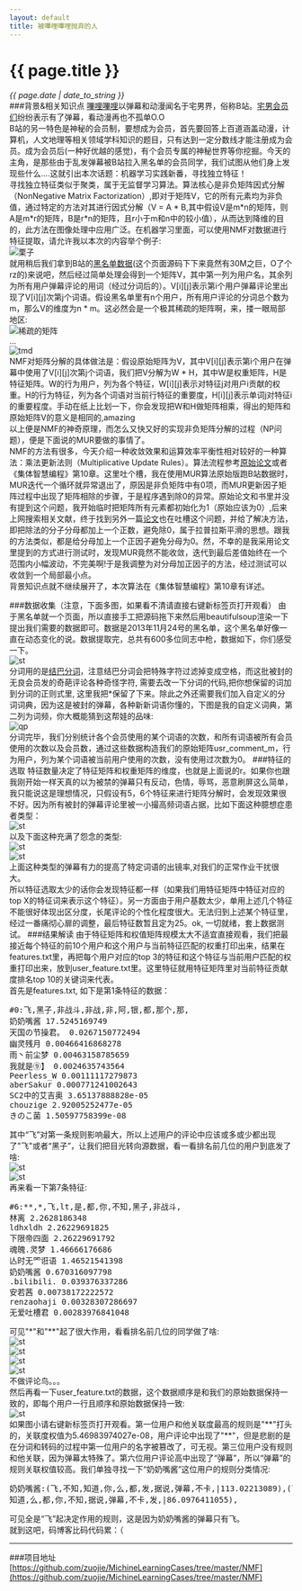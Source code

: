 ```yaml
---
layout: default
title: 被嗶哩嗶哩抛弃的人
---
```

# {{ page.title }}
*{{ page.date | date_to_string }}*   
###背景&相关知识点
[嗶哩嗶哩](http://www.bilibili.tv/)以弹幕和动漫闻名于宅男界，俗称B站。[宅男会员们](http://lightxue.com/)纷纷表示有了弹幕，看动漫再也不孤单O.O   
B站的另一特色是神秘的会员制，要想成为会员，首先要回答上百道涵盖动漫，计算机，人文地理等相关领域学科知识的题目，只有达到一定分数线才能注册成为会员。成为会员后(一种好优越的感觉)，有个会员专属的神秘世界等你挖掘。今天的主角，是那些由于乱发弹幕被B站拉入黑名单的会员同学，我们试图从他们身上发现些什么....这就引出本次话题：机器学习实践新番，寻找独立特征！   
寻找独立特征类似于聚类，属于无监督学习算法。算法核心是非负矩阵因式分解（NonNegative Matrix Factorization）,即对于矩阵V，它的所有元素均为非负值，通过特定的方法对其进行因式分解（V = A \* B,其中假设V是m\*n的矩阵，则A是m\*r的矩阵，B是r\*n的矩阵，且r小于m和n中的较小值），从而达到降维的目的，此方法在图像处理中应用广泛。在机器学习里面，可以使用NMF对数据进行特征提取，请允许我以本次的内容举个例子:   
![栗子](http://zuojie.github.io/demo/blog_img/nmf_p1.png)   
就用稍后我们拿到B站的[黑名单数据](http://www.bilibili.tv/account/badlist.html)(这个页面源码下下来竟然有30M之巨，O了个rz的)来说吧，然后经过简单处理会得到一个矩阵V，其中第一列为用户名，其余列为所有用户弹幕评论的用词（经过分词后的）。V[i][j]表示第i个用户弹幕评论里出现了V[i][j]次第j个词语。假设黑名单里有n个用户，所有用户评论的分词总个数为m，那么V的维度为n * m。这必然会是一个极其稀疏的矩阵啊，来，搂一眼局部地区:   
![稀疏的矩阵](http://zuojie.github.io/demo/blog_img/nmf_p2.png)   
...   
![tmd](http://zuojie.github.io/demo/blog_img/nmf_p3.png)   
NMF对矩阵分解的具体做法是：假设原始矩阵为V，其中V[i][j]表示第i个用户在弹幕中使用了V[i][j]次第j个词语，我们把V分解为W * H，其中W是权重矩阵，H是特征矩阵。W的行为用户，列为各个特征，W[i][j]表示对特征j对用户i贡献的权重。H的行为特征，列为各个词语对当前行特征的重要度，H[i][j]表示单词j对特征i的重要程度。手动在纸上比划一下，你会发现把W和H做矩阵相乘，得出的矩阵和原始矩阵V的意义是相同的,amazing   
以上便是NMF的神奇原理，而怎么又快又好的实现非负矩阵分解的过程（NP问题），便是下面说的MUR要做的事情了。   
NMF的方法有很多，今天介绍一种收敛效果和运算效率平衡性相对较好的一种算法：乘法更新法则（Multiplicative Update Rules）。算法流程参考[原始论文](http://hebb.mit.edu/people/seung/papers/nmfconverge.pdf)或者《集体智慧编程》第10章。这里吐个槽，我在使用MUR算法原始版跑B站数据时，MUR迭代一个循环就异常退出了，原因是非负矩阵中有0项，而MUR更新因子矩阵过程中出现了矩阵相除的步骤，于是程序遇到除0的异常。原始论文和书里并没有提到这个问题，我开始临时把矩阵所有元素都初始化为1（原始应该为0）,后来上网搜索相关文献，终于找到另外一篇[论文](http://sig.umd.edu/publications/Tjoa_ICASSP2_201003.pdf)也在吐槽这个问题，并给了解决方法，即把除法的分子分母都加上一个正数，避免除0，属于拉普拉斯平滑的思想。跟我的方法类似，都是给分母加上一个正因子避免分母为0。然，不幸的是我采用论文里提到的方式进行测试时，发现MUR竟然不能收敛，迭代到最后差值始终在一个范围内小幅波动，不完美啊!于是我调整为对分母加正因子的方法，经过测试可以收敛到一个局部最小点。   
背景知识点就不继续展开了，本次算法在《集体智慧编程》第10章有详述。

###数据收集（注意，下面多图，如果看不清请直接右键新标签页打开观看）
由于黑名单就一个页面，所以直接手工把源码拖下来然后用beautifulsoup渲染一下提出我们需要的数据即可。数据是2013年11月24号的黑名单，这个黑名单好像一直在动态变化的说。数据提取完，总共有600多位同志中枪，数据如下，你们感受一下。   
![st](http://zuojie.github.io/demo/blog_img/nmf_p5.png)   
分词用的是[结巴分词](https://github.com/fxsjy/jieba)，注意结巴分词会把特殊字符过滤掉变成空格，而这批被封的无良会员发的奇葩评论各种奇怪字符, 需要去改一下分词的代码,把你想保留的词加到分词的正则式里, 这里我把*保留了下来。除此之外还需要我们加入自定义的分词词典，因为这是被封的弹幕，各种新新词语你懂的，下图是我的自定义词典，第二列为词频，你大概能猜到这帮娃的品味:   
![qp](http://zuojie.github.io/demo/blog_img/nmf_p4.png)   
分词完毕，我们分别统计各个会员使用的某个词语的次数，和所有词语被所有会员使用的次数以及会员数，通过这些数据构造我们的原始矩阵usr_comment_m，行为用户，列为某个词语被当前用户使用的次数，没有使用过次数为0。
###特征的选取
特征数量决定了特征矩阵和权重矩阵的维度，也就是上面说的r。如果你也跟我刚开始一样天真的以为被禁的弹幕只有反动，色情，辱骂，恶意刷屏这么简单，我只能说这是理想情况，只假设有5，6个特征来进行矩阵分解时，会发现效果很不好。因为所有被封的弹幕评论里被一小撮高频词语占据，比如下面这种臆想症患者类型：   
![st](http://zuojie.github.io/demo/blog_img/nmf_p6.png)   
以及下面这种充满了怨念的类型:   
![st](http://zuojie.github.io/demo/blog_img/nmf_p7.png)   
![st](http://zuojie.github.io/demo/blog_img/nmf_p8.png)   
上面这种类型的弹幕有力的提高了特定词语的出镜率,对我们的正常作业干扰很大。   
所以特征选取太少的话你会发现特征都一样（如果我们用特征矩阵中特征对应的top X的特征词来表示这个特征）。另一方面由于用户基数太少，单用上述几个特征不能很好体现出区分度，长尾评论的个性化程度很大。无法归到上述某个特征里，经过一番痛彻心扉的调整，最后特征数暂且定为25。ok, 一切就绪，套上数据测试。
###结果解读
由于特征矩阵和权值矩阵规模太大不适宜直接观看，我们把最接近每个特征的前10个用户和这个用户与当前特征匹配的权重打印出来，结果在features.txt里，再把每个用户对应的top 3的特征和这个特征与当前用户匹配的权重打印出来，放到user_feature.txt里。这里特征就用特征矩阵里对当前特征贡献度排名top 10的关键词来代表。   
首先是features.txt, 如下是第1条特征的数据：   
<pre class="prettyprint lang-py">
#0:飞,黑子,非战斗,非战,非,阿,银,都,那个,那,
奶奶嘴酱 17.5245169749
天国の节操君。 0.0267150772494
幽灵残月 0.00466416868278
雨丶前尘梦 0.00463158785659
我就是⑨】 0.0024635743564
Peerless_W 0.00111117279873
aberSakur 0.000771241002643
SC2中的艾吉奥 3.65137888828e-05
chouzige 2.92005252477e-05
きのこ菌 1.50597758399e-08
</pre>
其中“飞”对第一条规则影响最大，所以上述用户的评论中应该或多或少都出现了"飞"或者“黑子”，让我们把目光转向源数据，看一看排名前几位的用户到底发了啥:   
![st](http://zuojie.github.io/demo/blog_img/nmf_p9.png)   
![st](http://zuojie.github.io/demo/blog_img/nmf_p10.png)   
再来看一下第7条特征:   
<pre class="prettyprint lang-py">
#6:**,*,飞,lt,是,都,你,不知,黑子,非战斗,
林离 2.2628186348
ldhxldh 2.26229691825
下限帝四面 2.26229691792
魂魄.灵梦 1.46666176686
亾时无罓诳语 1.46521541398
奶奶嘴酱 0.670316097798
.bilibili. 0.039376337286
安若茜 0.00738172222572
renzaohaji 0.00328307286697
无爱吐槽君 0.00283976841048
</pre>
可见"*"和"\*\*"起了很大作用，看看排名前几位的同学做了啥:   
![st](http://zuojie.github.io/demo/blog_img/nmf_p11.png)   
![st](http://zuojie.github.io/demo/blog_img/nmf_p12.png)   
![st](http://zuojie.github.io/demo/blog_img/nmf_p13.png)   
![st](http://zuojie.github.io/demo/blog_img/nmf_p14.png)   
不做评论鸟。。。   
然后再看一下user_feature.txt的数据，这个数据顺序是和我们的原始数据保持一致的，即每个用户一行且顺序和原始数据保持一致:   
![st](http://zuojie.github.io/demo/blog_img/nmf_p15.png)   
如果图小请右键新标签页打开观看。第一位用户和他关联度最高的规则是"\*\*"打头的，关联度权值为5.46983974027e-08，用户评论中出现了"**"，但是悲剧的是在分词和转码的过程中第一位用户的名字被篡改了，可无视。第三位用户没有规则和他关联，因为弹幕太特殊了。第六位用户评论高中出现了“弹幕”，所以“弹幕”的规则关联权值较高。我们单独寻找一下“奶奶嘴酱”这位用户的规则分类情况:   
<pre class="prettyprint lang-py">
奶奶嘴酱:(飞,不知,知道,你,么,都,发,据说,弹幕,不卡,|113.02213089),(飞,据说,发,不卡,弹幕,你,都,知道,么,不知,|112.60883634),(飞,>
知道,么,都,你,不知,据说,弹幕,不卡,发,|86.0976411055), 
</pre>
可见全是“飞”起决定作用的规则，这是因为奶奶嘴酱的弹幕只有飞。   
就到这吧，码博客比码代码累：（   

___

###项目地址
[https://github.com/zuojie/MichineLearningCases/tree/master/NMF](https://github.com/zuojie/MichineLearningCases/tree/master/NMF)
